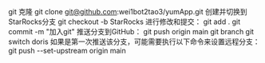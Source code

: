 git
克隆
git clone git@github.com:wei1bot2tao3/yumApp.git
创建并切换到StarRocks分支
git checkout -b StarRocks
进行修改和提交：
git add .
git commit -m "加入git"
推送分支到GitHub：
git push origin main
git branch
git switch doris
如果是第一次推送该分支，可能需要执行以下命令来设置远程分支：
git push --set-upstream origin main
